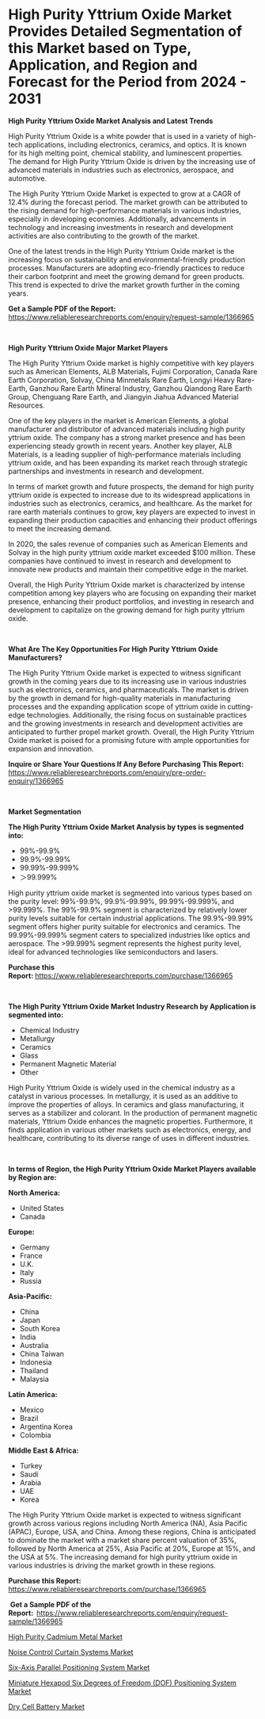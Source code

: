 <p><h1>High Purity Yttrium Oxide Market Provides Detailed Segmentation of this Market based on Type, Application, and Region and Forecast for the Period from 2024 - 2031</h1></p><p><strong>High Purity Yttrium Oxide Market Analysis and Latest Trends</strong></p>
<p><p>High Purity Yttrium Oxide is a white powder that is used in a variety of high-tech applications, including electronics, ceramics, and optics. It is known for its high melting point, chemical stability, and luminescent properties. The demand for High Purity Yttrium Oxide is driven by the increasing use of advanced materials in industries such as electronics, aerospace, and automotive.</p><p>The High Purity Yttrium Oxide Market is expected to grow at a CAGR of 12.4% during the forecast period. The market growth can be attributed to the rising demand for high-performance materials in various industries, especially in developing economies. Additionally, advancements in technology and increasing investments in research and development activities are also contributing to the growth of the market.</p><p>One of the latest trends in the High Purity Yttrium Oxide market is the increasing focus on sustainability and environmental-friendly production processes. Manufacturers are adopting eco-friendly practices to reduce their carbon footprint and meet the growing demand for green products. This trend is expected to drive the market growth further in the coming years.</p></p>
<p><strong>Get a Sample PDF of the Report:&nbsp;</strong> <a href="https://www.reliableresearchreports.com/enquiry/request-sample/1366965">https://www.reliableresearchreports.com/enquiry/request-sample/1366965</a></p>
<p>&nbsp;</p>
<p><strong>High Purity Yttrium Oxide Major Market Players</strong></p>
<p><p>The High Purity Yttrium Oxide market is highly competitive with key players such as American Elements, ALB Materials, Fujimi Corporation, Canada Rare Earth Corporation, Solvay, China Minmetals Rare Earth, Longyi Heavy Rare-Earth, Ganzhou Rare Earth Mineral Industry, Ganzhou Qiandong Rare Earth Group, Chenguang Rare Earth, and Jiangyin Jiahua Advanced Material Resources.</p><p>One of the key players in the market is American Elements, a global manufacturer and distributor of advanced materials including high purity yttrium oxide. The company has a strong market presence and has been experiencing steady growth in recent years. Another key player, ALB Materials, is a leading supplier of high-performance materials including yttrium oxide, and has been expanding its market reach through strategic partnerships and investments in research and development.</p><p>In terms of market growth and future prospects, the demand for high purity yttrium oxide is expected to increase due to its widespread applications in industries such as electronics, ceramics, and healthcare. As the market for rare earth materials continues to grow, key players are expected to invest in expanding their production capacities and enhancing their product offerings to meet the increasing demand.</p><p>In 2020, the sales revenue of companies such as American Elements and Solvay in the high purity yttrium oxide market exceeded $100 million. These companies have continued to invest in research and development to innovate new products and maintain their competitive edge in the market.</p><p>Overall, the High Purity Yttrium Oxide market is characterized by intense competition among key players who are focusing on expanding their market presence, enhancing their product portfolios, and investing in research and development to capitalize on the growing demand for high purity yttrium oxide.</p></p>
<p>&nbsp;</p>
<p><strong>What Are The Key Opportunities For High Purity Yttrium Oxide Manufacturers?</strong></p>
<p><p>The High Purity Yttrium Oxide market is expected to witness significant growth in the coming years due to its increasing use in various industries such as electronics, ceramics, and pharmaceuticals. The market is driven by the growth in demand for high-quality materials in manufacturing processes and the expanding application scope of yttrium oxide in cutting-edge technologies. Additionally, the rising focus on sustainable practices and the growing investments in research and development activities are anticipated to further propel market growth. Overall, the High Purity Yttrium Oxide market is poised for a promising future with ample opportunities for expansion and innovation.</p></p>
<p><strong>Inquire or Share Your Questions If Any Before Purchasing This Report:</strong> <a href="https://www.reliableresearchreports.com/enquiry/pre-order-enquiry/1366965">https://www.reliableresearchreports.com/enquiry/pre-order-enquiry/1366965</a></p>
<p>&nbsp;</p>
<p><strong>Market Segmentation</strong></p>
<p><strong>The High Purity Yttrium Oxide Market Analysis by types is segmented into:</strong></p>
<p><ul><li>99%-99.9%</li><li>99.9%-99.99%</li><li>99.99%-99.999%</li><li>＞99.999%</li></ul></p>
<p><p>High purity yttrium oxide market is segmented into various types based on the purity level: 99%-99.9%, 99.9%-99.99%, 99.99%-99.999%, and >99.999%. The 99%-99.9% segment is characterized by relatively lower purity levels suitable for certain industrial applications. The 99.9%-99.99% segment offers higher purity suitable for electronics and ceramics. The 99.99%-99.999% segment caters to specialized industries like optics and aerospace. The >99.999% segment represents the highest purity level, ideal for advanced technologies like semiconductors and lasers.</p></p>
<p><strong>Purchase this Report:&nbsp;</strong><a href="https://www.reliableresearchreports.com/purchase/1366965">https://www.reliableresearchreports.com/purchase/1366965</a></p>
<p>&nbsp;</p>
<p><strong>The High Purity Yttrium Oxide Market Industry Research by Application is segmented into:</strong></p>
<p><ul><li>Chemical Industry</li><li>Metallurgy</li><li>Ceramics</li><li>Glass</li><li>Permanent Magnetic Material</li><li>Other</li></ul></p>
<p><p>High Purity Yttrium Oxide is widely used in the chemical industry as a catalyst in various processes. In metallurgy, it is used as an additive to improve the properties of alloys. In ceramics and glass manufacturing, it serves as a stabilizer and colorant. In the production of permanent magnetic materials, Yttrium Oxide enhances the magnetic properties. Furthermore, it finds application in various other markets such as electronics, energy, and healthcare, contributing to its diverse range of uses in different industries.</p></p>
<p>&nbsp;</p>
<p><strong>In terms of Region, the High Purity Yttrium Oxide Market Players available by Region are:</strong></p>
<p>
    <p> <strong> North America: </strong>
        <ul>
            <li>United States</li>
            <li>Canada</li>
        </ul>
        </p> 
    <p> <strong> Europe: </strong>
        <ul>
            <li>Germany</li>
            <li>France</li>
            <li>U.K.</li>
            <li>Italy</li>
            <li>Russia</li>
        </ul>
        </p> 
    <p> <strong> Asia-Pacific: </strong>
        <ul>
            <li>China</li>
            <li>Japan</li>
            <li>South Korea</li>
            <li>India</li>
            <li>Australia</li>
            <li>China Taiwan</li>
            <li>Indonesia</li>
            <li>Thailand</li>
            <li>Malaysia</li>
        </ul>
        </p> 
    <p> <strong> Latin America: </strong>
        <ul>
            <li>Mexico</li>
            <li>Brazil</li>
            <li>Argentina Korea</li>
            <li>Colombia</li>
        </ul>
        </p> 
    <p> <strong> Middle East & Africa: </strong>
        <ul>
            <li>Turkey</li>
            <li>Saudi</li>
            <li>Arabia</li>
            <li>UAE</li>
            <li>Korea</li>
        </ul>
    </p>
    </p>
<p><p>The High Purity Yttrium Oxide market is expected to witness significant growth across various regions including North America (NA), Asia Pacific (APAC), Europe, USA, and China. Among these regions, China is anticipated to dominate the market with a market share percent valuation of 35%, followed by North America at 25%, Asia Pacific at 20%, Europe at 15%, and the USA at 5%. The increasing demand for high purity yttrium oxide in various industries is driving the market growth in these regions.</p></p>
<p><strong>Purchase this Report: </strong><a href="https://www.reliableresearchreports.com/purchase/1366965">https://www.reliableresearchreports.com/purchase/1366965</a></p>
<p>&nbsp;<strong>Get a Sample PDF of the Report:&nbsp;&nbsp;</strong><a href="https://www.reliableresearchreports.com/enquiry/request-sample/1366965">https://www.reliableresearchreports.com/enquiry/request-sample/1366965</a></p>
<p><strong></strong></p>
<p><p><a href="https://github.com/shotows/Market-Research-Report-List-1/blob/main/high-purity-cadmium-metal-market.md">High Purity Cadmium Metal Market</a></p><p><a href="https://medium.com/@avacampbell767/noise-control-curtain-systems-market-insights-into-market-cagr-market-trends-and-growth-f8f3cb608f32">Noise Control Curtain Systems Market</a></p><p><a href="https://medium.com/@katherineshort5445/six-axis-parallel-positioning-system-market-comprehensive-assessment-by-type-application-and-97716563f9a2">Six-Axis Parallel Positioning System Market</a></p><p><a href="https://medium.com/@katherineshort5445/miniature-hexapod-six-degrees-of-freedom-dof-positioning-system-market-insight-market-trends-abb39bbcffa9">Miniature Hexapod Six Degrees of Freedom (DOF) Positioning System Market</a></p><p><a href="https://github.com/Sinjinluong3e0awx2m195k76/Market-Research-Report-List-1/blob/main/dry-cell-battery-market.md">Dry Cell Battery Market</a></p></p>